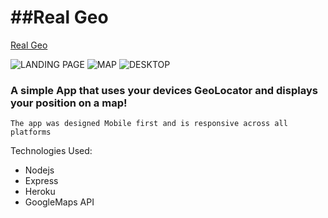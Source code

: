 ##Real Geo
===============

[Real Geo](http://realgeo.herokuapp.com)

![LANDING PAGE](https://s3.amazonaws.com/uploads.hipchat.com/119067/1211609/vwWOR7jn73kUoJB/Screenshot_2015-01-18-19-56-29.png)
![MAP](https://s3.amazonaws.com/uploads.hipchat.com/119067/1211609/JqGoGym4RdMhcMb/Screenshot_2015-01-18-19-56-45.png)
![DESKTOP](https://s3.amazonaws.com/uploads.hipchat.com/119067/1211609/e6vS2uYbIFM8xxe/Screen%20Shot%202015-01-18%20at%2020.03.18.png)

### A simple App that uses your devices GeoLocator and displays your position on a map!
    The app was designed Mobile first and is responsive across all platforms

Technologies Used:

  - Nodejs
  - Express
  - Heroku
  - GoogleMaps API
